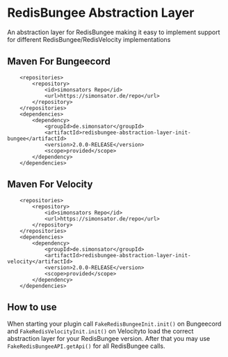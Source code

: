 # RedisBungee Abstraction Layer

An abstraction layer for RedisBungee making it easy to implement support for different RedisBungee/RedisVelocity
implementations

## Maven For Bungeecord

```
	<repositories>
		<repository>
			<id>simonsators Repo</id>
			<url>https://simonsator.de/repo</url>
		</repository>
	</repositories>
	<dependencies>
		<dependency>
			<groupId>de.simonsator</groupId>
			<artifactId>redisbungee-abstraction-layer-init-bungee</artifactId>
			<version>2.0.0-RELEASE</version>
			<scope>provided</scope>
		</dependency>
	</dependencies>
```

## Maven For Velocity

```
	<repositories>
		<repository>
			<id>simonsators Repo</id>
			<url>https://simonsator.de/repo</url>
		</repository>
	</repositories>
	<dependencies>
		<dependency>
			<groupId>de.simonsator</groupId>
			<artifactId>redisbungee-abstraction-layer-init-velocity</artifactId>
			<version>2.0.0-RELEASE</version>
			<scope>provided</scope>
		</dependency>
	</dependencies>
```

## How to use

When starting your plugin call ```FakeRedisBungeeInit.init()``` on Bungeecord and ```FakeRedisVelocityInit.init()``` on
Velocityto load the correct abstraction layer for your RedisBungee version. After that you may use
```FakeRedisBungeeAPI.getApi()``` for all RedisBungee calls.